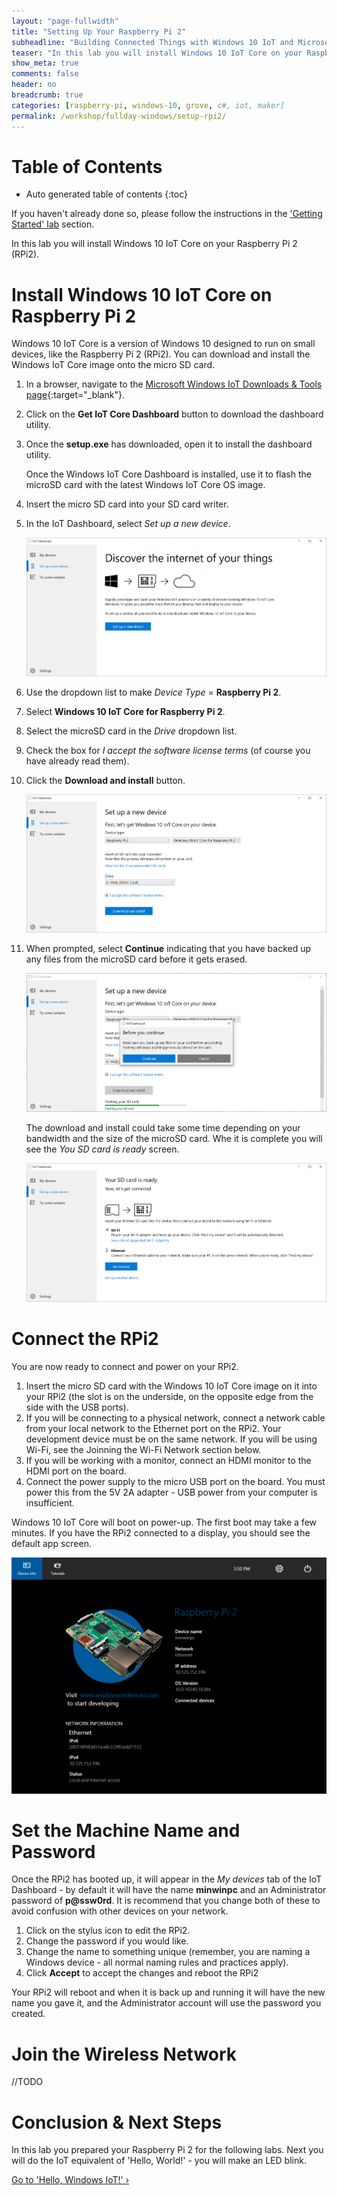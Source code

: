 ```yaml
---
layout: "page-fullwidth"
title: "Setting Up Your Raspberry Pi 2"
subheadline: "Building Connected Things with Windows 10 IoT and Microsoft Azure"
teaser: "In this lab you will install Windows 10 IoT Core on your Raspberry Pi 2."
show_meta: true
comments: false
header: no
breadcrumb: true
categories: [raspberry-pi, windows-10, grove, c#, iot, maker]
permalink: /workshop/fullday-windows/setup-rpi2/
---
```

# Table of Contents
*  Auto generated table of contents
{:toc}

If you haven't already done so, please follow the instructions in the ['Getting Started' lab](../getting-started/) section.

In this lab you will install Windows 10 IoT Core on your Raspberry Pi 2 (RPi2). 

# Install Windows 10 IoT Core on Raspberry Pi 2
Windows 10 IoT Core is a version of Windows 10 designed to run on small devices, like the Raspberry Pi 2 (RPi2). You can download and install the Windows IoT Core image onto the micro SD card. 

1. In a browser, navigate to the [Microsoft Windows IoT Downloads &amp; Tools page](http://ms-iot.github.io/content/en-US/Downloads.htm){:target="_blank"}. 
2. Click on the __Get IoT Core Dashboard__ button to download the dashboard utility.
3. Once the __setup.exe__ has downloaded, open it to install the dashboard utility.

   Once the Windows IoT Core Dashboard is installed, use it to flash the microSD card with the latest Windows IoT Core OS image.

4. Insert the micro SD card into your SD card writer.
5. In the IoT Dashboard, select _Set up a new device_.

   ![Set up a new device](/images/rpi2/dashboard-setup01.png)

6. Use the dropdown list to make _Device Type_ = __Raspberry Pi 2__.
7. Select __Windows 10 IoT Core for Raspberry Pi 2__.
8. Select the microSD card in the _Drive_ dropdown list.
9. Check the box for _I accept the software license terms_ (of course you have already read them).
10. Click the __Download and install__ button.

    ![Download and install](/images/rpi2/dashboard-setup02.png)

11. When prompted, select __Continue__ indicating that you have backed up any files from the microSD card before it gets erased.

    ![Accept License](/images/rpi2/dashboard-setup03.png)

    The download and install could take some time depending on your bandwidth and the size of the microSD card. Whe it is complete you will see the _You SD card is ready_ screen.

    ![Your SD card is ready](/images/rpi2/dashboard-setup04.png)

# Connect the RPi2
You are now ready to connect and power on your RPi2.

1. Insert the micro SD card with the Windows 10 IoT Core image on it into your RPi2 (the slot is on the underside, on the opposite edge from the side with the USB ports).
2. If you will be connecting to a physical network, connect a network cable from your local network to the Ethernet port on the RPi2. Your development device must be on the same network. If you will be using Wi-Fi, see the Joinning the Wi-Fi Network section below.
3. If you will be working with a monitor, connect an HDMI monitor to the HDMI port on the board.
4. Connect the power supply to the micro USB port on the board. You must power this from the 5V 2A adapter - USB power from your computer is insufficient.

Windows 10 IoT Core will boot on power-up. The first boot may take a few minutes. If you have the RPi2 connected to a display, you should see the default app screen.

![Default app](/images/rpi2/rpi2_defaultapp.png)

# Set the Machine Name and Password
Once the RPi2 has booted up, it will appear in the _My devices_ tab of the IoT Dashboard - by default it will have the name __minwinpc__ and an Administrator password of __p@ssw0rd__. It is recommend that you change both of these to avoid confusion with other devices on your network.

1. Click on the stylus icon to edit the RPi2.
2. Change the password if you would like.
3. Change the name to something unique (remember, you are naming a Windows device - all normal naming rules and practices apply).
4. Click __Accept__ to accept the changes and reboot the RPi2

Your RPi2 will reboot and when it is back up and running it will have the new name you gave it, and the Administrator account will use the password you created. 

# Join the Wireless Network
//TODO

# Conclusion &amp; Next Steps
In this lab you prepared your Raspberry Pi 2 for the following labs. Next you will do the IoT equivalent of 'Hello, World!' - you will make an LED blink.

<a class="radius button small" href="{{ site.url }}/workshop/fullday-windows/hello-windows-iot/">Go to 'Hello, Windows IoT!' ›</a>